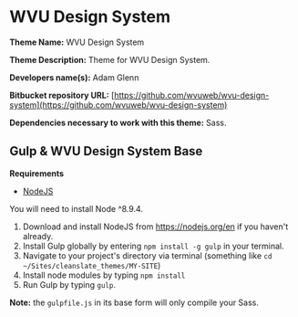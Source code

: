 WVU Design System
==================

**Theme Name:** WVU Design System

**Theme Description:** Theme for WVU Design System.

**Developers name(s):** Adam Glenn

**Bitbucket repository URL:** [https://github.com/wvuweb/wvu-design-system](https://github.com/wvuweb/wvu-design-system)

**Dependencies necessary to work with this theme:** Sass.



## Gulp & WVU Design System Base

**Requirements**
* [NodeJS](https://nodejs.org)

You will need to install Node ^8.9.4.

  1. Download and install NodeJS from https://nodejs.org/en if you haven't already.
  1. Install Gulp globally by entering `npm install -g gulp` in your terminal.
  1. Navigate to your project's directory via terminal (something like `cd ~/Sites/cleanslate_themes/MY-SITE`)
  1. Install node modules by typing `npm install`
  1. Run Gulp by typing `gulp`.

**Note:** the `gulpfile.js` in its base form will only compile your Sass.
